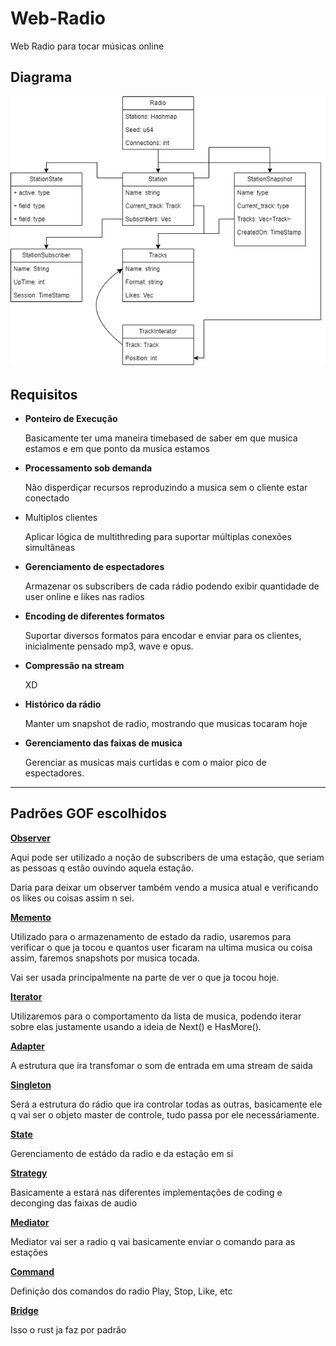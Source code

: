 # Web-Radio

Web Radio para tocar músicas online

## Diagrama

![Texto alternativo](Diagrama.png)

## **Requisitos**

- **Ponteiro de Execução**

    Basicamente ter uma maneira timebased de saber em que musica estamos e em que ponto da musica estamos

- **Processamento sob demanda**

    Não disperdiçar recursos reproduzindo a musica sem o cliente estar conectado

- Multiplos clientes

    Aplicar lógica de multithreding para suportar múltiplas conexões simultâneas

- **Gerenciamento de espectadores**

    Armazenar os subscribers de cada rádio podendo exibir quantidade de user online e likes nas radios

- **Encoding de diferentes formatos**

    Suportar diversos formatos para encodar e enviar para os clientes, inicialmente pensado mp3, wave e opus.

- **Compressão na stream**

    XD

- **Histórico da rádio**

    Manter um snapshot de radio, mostrando que musicas tocaram hoje

- **Gerenciamento das faixas de musica**

    Gerenciar as musicas mais curtidas e com o maior pico de espectadores.

---

## Padrões GOF escolhidos

[**Observer**](https://refactoring.guru/design-patterns/observer)

Aqui pode ser utilizado a noção de subscribers de uma estação, que seriam as pessoas q estão ouvindo aquela estação.

Daria para deixar um observer também vendo a musica atual e verificando os likes ou coisas assim n sei.

[**Memento**](https://refactoring.guru/design-patterns/memento)

Utilizado para o armazenamento de estado da radio, usaremos para verificar o que ja tocou e quantos user ficaram na ultima musica ou coisa assim, faremos snapshots por musica tocada.

Vai ser usada principalmente na parte de ver o que ja tocou hoje.

[**Iterator**](https://refactoring.guru/design-patterns/iterator)

Utilizaremos para o comportamento da lista de musica, podendo iterar sobre elas justamente usando a ideia de Next() e HasMore().

[**Adapter**](https://refactoring.guru/design-patterns/adapter)

A estrutura que ira transfomar o som de entrada em uma stream de saida

[**Singleton**](https://refactoring.guru/design-patterns/singleton)

Será a estrutura do rádio que ira controlar todas as outras, basicamente ele q vai ser o objeto master de controle, tudo passa por ele necessáriamente.

[**State**](https://refactoring.guru/design-patterns/state)

Gerenciamento de estádo da radio e da estação em si

[**Strategy**](https://refactoring.guru/design-patterns/strategy)

Basicamente a estará nas diferentes implementações de coding e deconging das faixas de audio

[**Mediator**](https://refactoring.guru/design-patterns/mediator)

Mediator vai ser a radio q vai basicamente enviar o comando para as estações

[**Command**](https://refactoring.guru/design-patterns/command)

Definição dos comandos do radio Play, Stop, Like, etc

[**Bridge**](https://refactoring.guru/design-patterns/bridge)

Isso o rust ja faz por padrão
